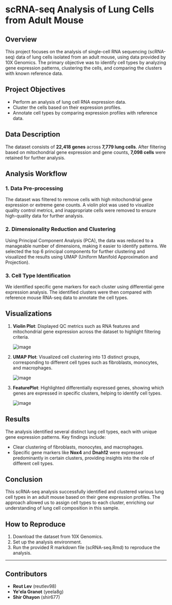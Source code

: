 
# scRNA-seq Analysis of Lung Cells from Adult Mouse

## Overview
This project focuses on the analysis of single-cell RNA sequencing (scRNA-seq) data of lung cells isolated from an adult mouse, using data provided by 10X Genomics. The primary objective was to identify cell types by analyzing gene expression patterns, clustering the cells, and comparing the clusters with known reference data.

## Project Objectives
- Perform an analysis of lung cell RNA expression data.
- Cluster the cells based on their expression profiles.
- Annotate cell types by comparing expression profiles with reference data.

## Data Description
The dataset consists of **22,418 genes** across **7,779 lung cells**. After filtering based on mitochondrial gene expression and gene counts, **7,098 cells** were retained for further analysis.

## Analysis Workflow

### 1. **Data Pre-processing**
The dataset was filtered to remove cells with high mitochondrial gene expression or extreme gene counts. A violin plot was used to visualize quality control metrics, and inappropriate cells were removed to ensure high-quality data for further analysis.

### 2. **Dimensionality Reduction and Clustering**
Using Principal Component Analysis (PCA), the data was reduced to a manageable number of dimensions, making it easier to identify patterns. We selected the top 6 principal components for further clustering and visualized the results using UMAP (Uniform Manifold Approximation and Projection).

### 3. **Cell Type Identification**
We identified specific gene markers for each cluster using differential gene expression analysis. The identified clusters were then compared with reference mouse RNA-seq data to annotate the cell types.

## Visualizations

1. **Violin Plot**: Displayed QC metrics such as RNA features and mitochondrial gene expression across the dataset to highlight filtering criteria.

   ![image](https://github.com/user-attachments/assets/e578a479-d62e-4288-bd6e-b1b2033f2ebb)


2. **UMAP Plot**: Visualized cell clustering into 13 distinct groups, corresponding to different cell types such as fibroblasts, monocytes, and macrophages.

   ![image](https://github.com/user-attachments/assets/5d37e6a3-d169-4ed7-891c-c9912c596ffc)


3. **FeaturePlot**: Highlighted differentially expressed genes, showing which genes are expressed in specific clusters, helping to identify cell types.

   ![image](https://github.com/user-attachments/assets/21dce010-c13e-436b-9d4b-f15df12e9b56)


## Results
The analysis identified several distinct lung cell types, each with unique gene expression patterns. Key findings include:
- Clear clustering of fibroblasts, monocytes, and macrophages.
- Specific gene markers like **Nox4** and **Dnah12** were expressed predominantly in certain clusters, providing insights into the role of different cell types.

## Conclusion
This scRNA-seq analysis successfully identified and clustered various lung cell types in an adult mouse based on their gene expression profiles. The approach allowed us to assign cell types to each cluster, enriching our understanding of lung cell composition in this sample.

## How to Reproduce
1. Download the dataset from 10X Genomics.
2. Set up the analysis environment.
3. Run the provided R markdown file (scRNA-seq.Rmd) to reproduce the analysis.

---
## Contributors
- **Reut Lev** (reutlev98)
- **Ye'ela Granot** (yeela8g)
- **Shir Ohayon** (shir677)
